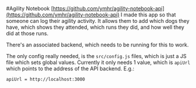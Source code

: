 #Agility Notebook
[https://github.com/ymhr/agility-notebook-api](https://github.com/ymhr/agility-notebook-api)
I made this app so that someone can log their agility activity.
It allows them to add which dogs they have, which shows they attended, which runs they did, and how well they did at those runs.

There's an associated backend, which needs to be running for this to work.

The only config really needed, is the `src/config.js` files, which is just a JS file which sets global values.
Currently it only needs 1 value, which is `apiUrl` which points to the address of the API backend. E.g.:

`apiUrl = http://localhost:3000`
